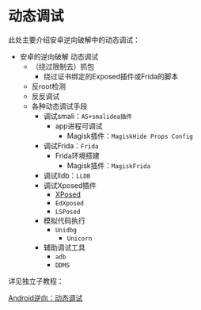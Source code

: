 # 动态调试

此处主要介绍安卓逆向破解中的动态调试：

* 安卓的逆向破解 动态调试
  * （绕过限制去）抓包
    * 绕过证书绑定的Exposed插件或Frida的脚本
  * 反root检测
  * 反反调试
  * 各种动态调试手段
    * 调试smali：`AS+smalidea插件`
      * app进程可调试
        * Magisk插件：`MagiskHide Props Config`
    * 调试Frida：`Frida`
      * Frida环境搭建
        * Magisk插件：`MagiskFrida`
    * 调试lldb：`LLDB`
    * 调试Xposed插件
      * [XPosed](https://book.crifan.org/books/crack_assistant_xposed_framework/website/)
      * `EdXposed`
      * `LSPosed`
    * 模拟代码执行
      * `Unidbg`
        * `Unicorn`
    * 辅助调试工具
      * `adb`
      * `DDMS`

详见独立子教程：

[Android逆向：动态调试](https://book.crifan.org/books/android_re_dynamic_debug/website/)
